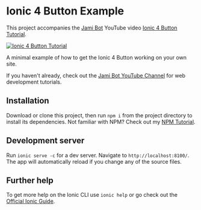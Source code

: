 # Ionic 4 Button Example

This project accompanies the [Jami Bot](https://jamibot.com) YouTube video [Ionic 4 Button Tutorial](https://www.youtube.com/watch?v=lYApTOpBB98).

[![Ionic 4 Button Tutorial](https://img.youtube.com/vi/lYApTOpBB98/0.jpg)](https://www.youtube.com/watch?v=lYApTOpBB98)

A minimal example of how to get the Ionic 4 Button working on your own site.

If you haven't already, check out the [Jami Bot YouTube Channel](https://youtube.com/c/JamiBot) for web development tutorials.

## Installation

Download or clone this project, then run `npm i` from the project directory to install its dependencies. Not familiar with NPM? Check out my [NPM Tutorial](https://www.youtube.com/watch?v=mzs-N5hXGuQ).

## Development server

Run `ionic serve -c` for a dev server. Navigate to `http://localhost:8100/`. The app will automatically reload if you change any of the source files.

## Further help

To get more help on the Ionic CLI use `ionic help` or go check out the [Official Ionic Guide](https://ionicframework.com/docs/building/starting).
